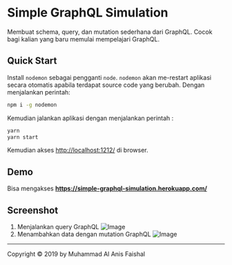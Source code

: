 # Simple GraphQL Simulation


Membuat schema, query, dan mutation sederhana dari GraphQL. Cocok bagi kalian yang baru memulai mempelajari GraphQL.

## Quick Start

Install `nodemon` sebagai pengganti `node`. `nodemon` akan me-restart aplikasi secara otomatis apabila terdapat source code yang berubah. Dengan menjalankan perintah:

``` bash
npm i -g nodemon
```

Kemudian jalankan aplikasi dengan menjalankan perintah :

``` bash
yarn
yarn start
```
Kemudian akses <http://localhost:1212/> di browser.

## Demo

Bisa mengakses **<https://simple-graphql-simulation.herokuapp.com/>**

## Screenshot

1. Menjalankan query GraphQL
![Image](https://i.ibb.co/BP6D2Hs/Screen-Shot-2019-04-13-at-11-51-55.png)
2. Menambahkan data dengan mutation GraphQL
![Image](https://i.ibb.co/M8yLYwd/Screen-Shot-2019-04-13-at-11-51-35.png)
***

Copyright © 2019 by Muhammad Al Anis Faishal